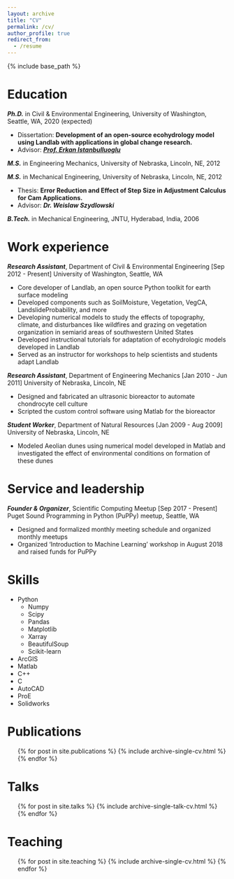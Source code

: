 ```yaml
---
layout: archive
title: "CV"
permalink: /cv/
author_profile: true
redirect_from:
  - /resume
---
```


{% include base_path %}

Education
======
***Ph.D.*** in Civil & Environmental Engineering, University of Washington, Seattle, WA, 2020 (expected)
  * Dissertation: **Development of an open-source ecohydrology model using Landlab with applications in global change research.**
  * Advisor: [***Prof. Erkan Istanbulluoglu***](https://www.ce.washington.edu/facultyfinder/erkan-istanbulluoglu)

***M.S.*** in Engineering Mechanics, University of Nebraska, Lincoln, NE, 2012

***M.S.*** in Mechanical Engineering, University of Nebraska, Lincoln, NE, 2012
  * Thesis: **Error Reduction and Effect of Step Size in Adjustment Calculus for Cam Applications.**
  * Advisor: ***Dr. Weislaw Szydlowski***

***B.Tech.*** in Mechanical Engineering, JNTU, Hyderabad, India, 2006


Work experience
======
***Research Assistant***, Department of Civil & Environmental Engineering  [Sep 2012 - Present]
University of Washington, Seattle, WA
* Core developer of Landlab, an open source Python toolkit for earth surface modeling
* Developed components such as SoilMoisture, Vegetation, VegCA, LandslideProbability, and more
* Developing numerical models to study the effects of topography, climate, and disturbances like wildfires and grazing on vegetation organization in semiarid areas of southwestern United States 
* Developed instructional tutorials for adaptation of ecohydrologic models developed in Landlab
* Served as an instructor for workshops to help scientists and students adapt Landlab

***Research Assistant***, Department of Engineering Mechanics  [Jan 2010 - Jun 2011]
University of Nebraska, Lincoln, NE
* Designed and fabricated an ultrasonic bioreactor to automate chondrocyte cell culture
* Scripted the custom control software using Matlab for the bioreactor

***Student Worker***, Department of Natural Resources  [Jan 2009 - Aug 2009]
University of Nebraska, Lincoln, NE
* Modeled Aeolian dunes using numerical model developed in Matlab and investigated the effect of environmental conditions on formation of these dunes


Service and leadership
======
***Founder & Organizer***, Scientific Computing Meetup  [Sep 2017 - Present]
Puget Sound Programming in Python (PuPPy) meetup, Seattle, WA
* Designed and formalized monthly meeting schedule and organized monthly meetups
* Organized ‘Introduction to Machine Learning’ workshop in August 2018 and raised funds for PuPPy


Skills
======
* Python
  * Numpy
  * Scipy
  * Pandas
  * Matplotlib
  * Xarray
  * BeautifulSoup
  * Scikit-learn
* ArcGIS
* Matlab
* C++
* C
* AutoCAD
* ProE
* Solidworks


Publications
======
  <ul>{% for post in site.publications %}
    {% include archive-single-cv.html %}
  {% endfor %}</ul>

  
Talks
======
  <ul>{% for post in site.talks %}
    {% include archive-single-talk-cv.html %}
  {% endfor %}</ul>

  
Teaching
======
  <ul>{% for post in site.teaching %}
    {% include archive-single-cv.html %}
  {% endfor %}</ul>
  

